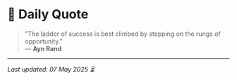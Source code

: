 # 📜 Daily Quote

> "The ladder of success is best climbed by stepping on the rungs of opportunity."  
> — **Ayn Rand**

---

_Last updated: 07 May 2025 ⏳_
